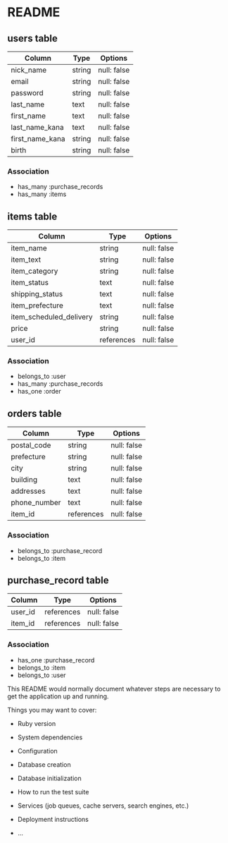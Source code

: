 # README

## users table

| Column             | Type   | Options     |
| ------------------ | ------ | ----------- |
| nick_name          | string | null: false |
| email              | string | null: false |
| password           | string | null: false |
| last_name          | text   | null: false |
| first_name         | text   | null: false |
| last_name_kana     | text   | null: false |
| first_name_kana    | string | null: false |
| birth              | string | null: false |


### Association

- has_many :purchase_records
- has_many :items

## items table

| Column                  | Type   | Options     |
| ----------------------- | ------ | ----------- |
| item_name               | string | null: false |
| item_text               | string | null: false |
| item_category           | string | null: false |
| item_status             | text   | null: false |
| shipping_status         | text   | null: false |
| item_prefecture         | text   | null: false |
| item_scheduled_delivery | string | null: false |
| price                   | string | null: false |
| user_id                 | references | null: false |

### Association

- belongs_to :user
- has_many :purchase_records
- has_one :order

## orders table

| Column                  | Type   | Options     |
| ----------------------- | ------ | ----------- |
| postal_code             | string | null: false |
| prefecture              | string | null: false |
| city                    | string | null: false |
| building                | text   | null: false |
| addresses               | text   | null: false |
| phone_number            | text   | null: false |
| item_id                 | references | null: false |


### Association

- belongs_to :purchase_record
- belongs_to :item

## purchase_record table

| Column                  | Type       | Options     |
| ----------------------- | ---------- | ----------- |
| user_id                 | references | null: false |
| item_id                 | references | null: false |


### Association

- has_one :purchase_record
- belongs_to :item
- belongs_to :user


































This README would normally document whatever steps are necessary to get the
application up and running.

Things you may want to cover:

* Ruby version

* System dependencies

* Configuration

* Database creation

* Database initialization

* How to run the test suite

* Services (job queues, cache servers, search engines, etc.)

* Deployment instructions

* ...
